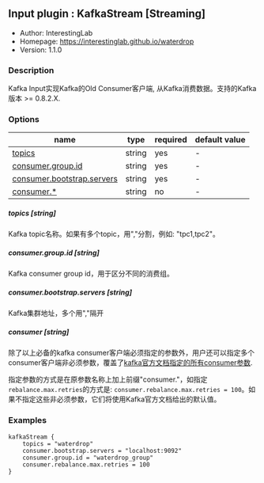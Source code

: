 ## Input plugin : KafkaStream [Streaming]

* Author: InterestingLab
* Homepage: https://interestinglab.github.io/waterdrop
* Version: 1.1.0

### Description

Kafka Input实现Kafka的Old Consumer客户端, 从Kafka消费数据。支持的Kafka版本 >= 0.8.2.X. 


### Options

| name | type | required | default value |
| --- | --- | --- | --- |
| [topics](#topics-string) | string | yes | - |
| [consumer.group.id](#consumergroupid-string) | string | yes | - |
| [consumer.bootstrap.servers](#consumerbootstrapservers-string) | string | yes | - |
| [consumer.*](#consumer-string) | string | no | - |

##### topics [string]

Kafka topic名称。如果有多个topic，用","分割，例如: "tpc1,tpc2"。

##### consumer.group.id [string]

Kafka consumer group id，用于区分不同的消费组。

##### consumer.bootstrap.servers [string]

Kafka集群地址，多个用","隔开

##### consumer [string]

除了以上必备的kafka consumer客户端必须指定的参数外，用户还可以指定多个consumer客户端非必须参数，覆盖了[kafka官方文档指定的所有consumer参数](http://kafka.apache.org/documentation.html#oldconsumerconfigs).

指定参数的方式是在原参数名称上加上前缀"consumer."，如指定`rebalance.max.retries`的方式是: `consumer.rebalance.max.retries = 100`。如果不指定这些非必须参数，它们将使用Kafka官方文档给出的默认值。

### Examples

```
kafkaStream {
    topics = "waterdrop"
    consumer.bootstrap.servers = "localhost:9092"
    consumer.group.id = "waterdrop_group"
    consumer.rebalance.max.retries = 100
}
```